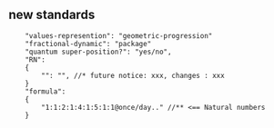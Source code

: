 ## new standards 
        "values-represention": "geometric-progression"
        "fractional-dynamic": "package"
        "quantum super-position?": "yes/no",
        "RN":
        {
            "": "", //* future notice: xxx, changes : xxx
        }
        "formula":
        {
            "1:1:2:1:4:1:5:1:1@once/day.." //** <== Natural numbers
		}
